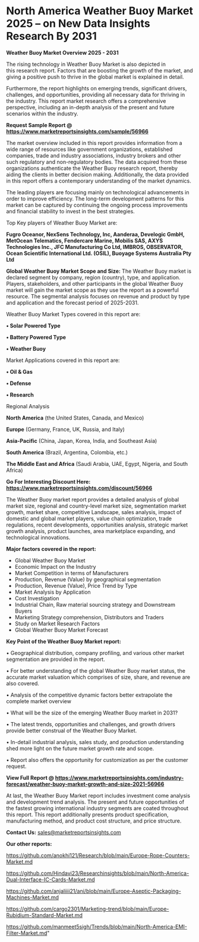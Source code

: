 # North America Weather Buoy Market 2025 – on New Data Insights Research By 2031

<Strong> Weather Buoy Market Overview 2025 - 2031</strong>

The rising technology in Weather Buoy Market is also depicted in this research report. Factors that are boosting the growth of the market, and giving a positive push to thrive in the global market is explained in detail.

Furthermore, the report highlights on emerging trends, significant drivers, challenges, and opportunities, providing all necessary data for thriving in the industry. This report market research offers a comprehensive perspective, including an in-depth analysis of the present and future scenarios within the industry.

<strong>Request Sample Report @ <a href=https://www.marketreportsinsights.com/sample/56966>https://www.marketreportsinsights.com/sample/56966</a></strong>

The market overview included in this report provides information from a wide range of resources like government organizations, established companies, trade and industry associations, industry brokers and other such regulatory and non-regulatory bodies. The data acquired from these organizations authenticate the Weather Buoy research report, thereby aiding the clients in better decision making. Additionally, the data provided in this report offers a contemporary understanding of the market dynamics.

The leading players are focusing mainly on technological advancements in order to improve efficiency. The long-term development patterns for this market can be captured by continuing the ongoing process improvements and financial stability to invest in the best strategies.

Top Key players of Weather Buoy Market are:

<strong>Fugro Oceanor, NexSens Technology, Inc, Aanderaa, Develogic GmbH, MetOcean Telematics, Fendercare Marine, Mobilis SAS, AXYS Technologies Inc., JFC Manufacturing Co Ltd, IMBROS, OBSERVATOR, Ocean Scientific International Ltd. (OSIL), Buoyage Systems Australia Pty Ltd</strong>

<strong><b>Global Weather Buoy Market Scope and Size:</b></strong>
The Weather Buoy market is declared segment by company, region (country), type, and application. Players, stakeholders, and other participants in the global Weather Buoy market will gain the market scope as they use the report as a powerful resource. The segmental analysis focuses on revenue and product by type and application and the forecast period of 2025-2031.

Weather Buoy Market Types covered in this report are:

<strong>• Solar Powered Type

• Battery Powered Type

• Weather Buoy</strong>

Market Applications covered in this report are:

<strong>• Oil & Gas

• Defense

• Research</strong> 

Regional Analysis

<strong>North America</strong> (the United States, Canada, and Mexico)

<strong>Europe</strong> (Germany, France, UK, Russia, and Italy)

<strong>Asia-Pacific</strong> (China, Japan, Korea, India, and Southeast Asia)

<strong>South America</strong> (Brazil, Argentina, Colombia, etc.)

<strong>The Middle East and Africa</strong> (Saudi Arabia, UAE, Egypt, Nigeria, and South Africa)

<strong>Go For Interesting Discount Here: <a href=https://www.marketreportsinsights.com/discount/56966>https://www.marketreportsinsights.com/discount/56966</a></strong>

The Weather Buoy market report provides a detailed analysis of global market size, regional and country-level market size, segmentation market growth, market share, competitive Landscape, sales analysis, impact of domestic and global market players, value chain optimization, trade regulations, recent developments, opportunities analysis, strategic market growth analysis, product launches, area marketplace expanding, and technological innovations.

<strong><b>Major factors covered in the report:</b></strong>
<ul>
  <li>Global Weather Buoy Market </li>
  <li>Economic Impact on the Industry</li>
  <li>Market Competition in terms of Manufacturers</li>
  <li>Production, Revenue (Value) by geographical segmentation</li>
  <li>Production, Revenue (Value), Price Trend by Type</li>
  <li>Market Analysis by Application</li>
  <li>Cost Investigation</li>
  <li>Industrial Chain, Raw material sourcing strategy and Downstream Buyers</li>
  <li>Marketing Strategy comprehension, Distributors and Traders</li>
  <li>Study on Market Research Factors</li>
  <li>Global Weather Buoy Market Forecast</li>
</ul>

<strong><b>Key Point of the Weather Buoy Market report:</b></strong>

• Geographical distribution, company profiling, and various other market segmentation are provided in the report.

• For better understanding of the global Weather Buoy market status, the accurate market valuation which comprises of size, share, and revenue are also covered.

• Analysis of the competitive dynamic factors better extrapolate the complete market overview

• What will be the size of the emerging Weather Buoy market in 2031?

• The latest trends, opportunities and challenges, and growth drivers provide better construal of the Weather Buoy Market.

• In-detail industrial analysis, sales study, and production understanding shed more light on the future market growth rate and scope.

• Report also offers the opportunity for customization as per the customer request.

<strong><b>View Full Report @ <a href=https://www.marketreportsinsights.com/industry-forecast/weather-buoy-market-growth-and-size-2021-56966>https://www.marketreportsinsights.com/industry-forecast/weather-buoy-market-growth-and-size-2021-56966</a></b></strong>


At last, the Weather Buoy Market report includes investment come analysis and development trend analysis. The present and future opportunities of the fastest growing international industry segments are coated throughout this report. This report additionally presents product specification, manufacturing method, and product cost structure, and price structure.

<strong>Contact Us:</strong>
sales@marketreportsinsights.com

<strong>Our other reports:</strong>

<a href=https://github.com/anokhi121/Research/blob/main/Europe-Rope-Counters-Market.md>https://github.com/anokhi121/Research/blob/main/Europe-Rope-Counters-Market.md</a>

<a href=https://github.com/Hindavi23/Researchinsights/blob/main/North-America-Dual-Interface-IC-Cards-Market.md>https://github.com/Hindavi23/Researchinsights/blob/main/North-America-Dual-Interface-IC-Cards-Market.md</a>

<a href=https://github.com/anjaliiii21/ani/blob/main/Europe-Aseptic-Packaging-Machines-Market.md>https://github.com/anjaliiii21/ani/blob/main/Europe-Aseptic-Packaging-Machines-Market.md</a>

<a href=https://github.com/cargo2301/Marketing-trend/blob/main/Europe-Rubidium-Standard-Market.md>https://github.com/cargo2301/Marketing-trend/blob/main/Europe-Rubidium-Standard-Market.md</a>

<a href=https://github.com/manmeet5sigh/Trends/blob/main/North-America-EMI-Filter-Market.md>https://github.com/manmeet5sigh/Trends/blob/main/North-America-EMI-Filter-Market.md</a>"
